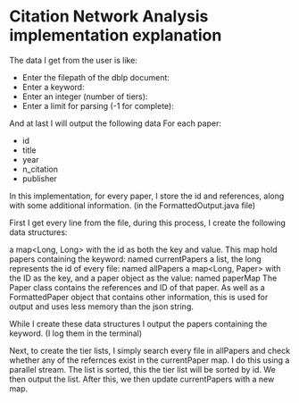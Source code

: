 # Citation Network Analysis implementation explanation

The data I get from the user is like:

- Enter the filepath of the dblp document:
- Enter a keyword:
- Enter an integer (number of tiers):
- Enter a limit for parsing (-1 for complete):

And at last I will output the following data For each paper:

- id
- title
- year
- n_citation
- publisher

In this implementation, for every paper, I store the id and references, along with some additional information. (in the FormattedOutput.java file)

First I get every line from the file, during this process, I create the following data structures:

a map<Long, Long> with the id as both the key and value. This map hold papers containing the keyword: named currentPapers
a list, the long represents the id of every file: named allPapers
a map<Long, Paper> with the ID as the key, and a paper object as the value: named paperMap
The Paper class contains the references and ID of that paper. As well as a FormattedPaper object that contains other information, this is used for output and uses less memory than the json string.

While I create these data structures I output the papers containing the keyword. (I log them in the terminal)

Next, to create the tier lists, I simply search every file in allPapers and check whether any of the refernces exist in the currentPaper map. I do this using a parallel stream. The list is sorted, this the tier list will be sorted by id. We then output the list. After this, we then update currentPapers with a new map.
